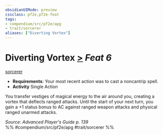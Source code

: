 ```yaml
---
obsidianUIMode: preview
cssclass: pf2e,pf2e-feat
tags:
- compendium/src/pf2e/apg
- trait/sorcerer
aliases: ["Diverting Vortex"]
---
```

# Diverting Vortex  [>](../../Rules/core-rulebook/chapter-9-playing-the-game.md#Actions "Single Action") *Feat 6*  
[sorcerer](../../Rules/traits/sorcerer.md)  

- **Requirements**: Your most recent action was to cast a noncantrip spell.
- **Activity** Single Action

You transfer vestiges of magical energy to the air around you, creating a vortex that deflects ranged attacks. Until the start of your next turn, you gain a +1 status bonus to AC against ranged weapon attacks and physical ranged unarmed attacks.

*Source: Advanced Player's Guide p. 139*  
%% #compendium/src/pf2e/apg #trait/sorcerer %%